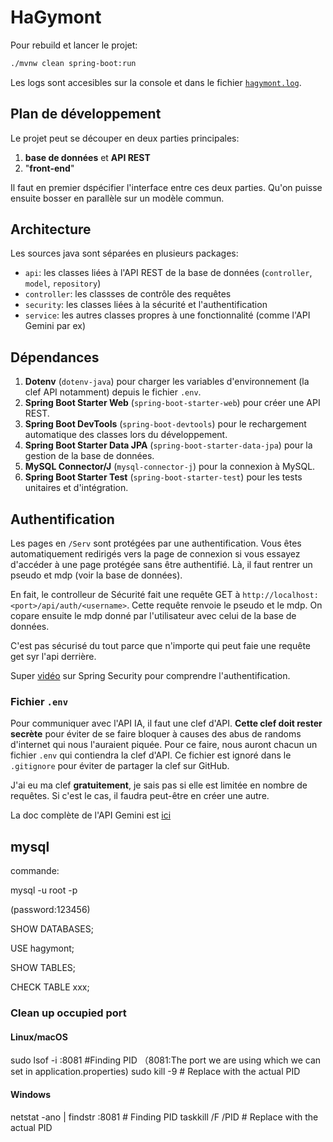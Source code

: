 # HaGymont

Pour rebuild et lancer le projet:

```bash
./mvnw clean spring-boot:run
```

Les logs sont accesibles sur la console et dans le fichier [`hagymont.log`](hagymont.log).

## Plan de développement

Le projet peut se découper en deux parties principales:

1. **base de données** et **API REST**
2. "**front-end**"

Il faut en premier dspécifier l'interface entre ces deux parties. Qu'on puisse ensuite bosser en parallèle sur un modèle commun.

## Architecture

Les sources java sont séparées en plusieurs packages:

- `api`: les classes liées à l'API REST de la base de données (`controller`, `model`, `repository`)
- `controller`: les classses de contrôle des requêtes
- `security`: les classes liées à la sécurité et l'authentification
- `service`: les autres classes propres à une fonctionnalité (comme l'API Gemini par ex)

## Dépendances

1. **Dotenv** (`dotenv-java`) pour charger les variables d'environnement (la clef API notamment) depuis le fichier `.env`.
2. **Spring Boot Starter Web** (`spring-boot-starter-web`) pour créer une API REST.
3. **Spring Boot DevTools** (`spring-boot-devtools`) pour le rechargement automatique des classes lors du développement.
4. **Spring Boot Starter Data JPA** (`spring-boot-starter-data-jpa`) pour la gestion de la base de données.
5. **MySQL Connector/J** (`mysql-connector-j`) pour la connexion à MySQL.
6. **Spring Boot Starter Test** (`spring-boot-starter-test`) pour les tests unitaires et d'intégration.

## Authentification

Les pages en `/Serv` sont protégées par une authentification. Vous êtes automatiquement redirigés vers la page de connexion si vous essayez d'accéder à une page protégée sans être authentifié. Là, il faut rentrer un pseudo et mdp (voir la base de données).

En fait, le controlleur de Sécurité fait une requête GET à `http://localhost:<port>/api/auth/<username>`. Cette requête renvoie le pseudo et le mdp. On copare ensuite le mdp donné par l'utilisateur avec celui de la base de données.

C'est pas sécurisé du tout parce que n'importe qui peut faie une requête get syr l'api derrière.

Super [vidéo](https://youtu.be/_GSHvvken2k?si=SRKGmpoO03O13oRm) sur Spring Security pour comprendre l'authentification.

### Fichier `.env`

Pour communiquer avec l'API IA, il faut une clef d'API. **Cette clef doit rester secrète** pour éviter de se faire bloquer à causes des abus de randoms d'internet qui nous l'auraient piquée. Pour ce faire, nous auront chacun un fichier `.env` qui contiendra la clef d'API. Ce fichier est ignoré dans le `.gitignore` pour éviter de partager la clef sur GitHub.

J'ai eu ma clef **gratuitement**, je sais pas si elle est limitée en nombre de requêtes. Si c'est le cas, il faudra peut-être en créer une autre.

La doc complète de l'API Gemini est [ici](https://aistudio.google.com/apikey)

## mysql

commande:

mysql -u root -p

(password:123456)

SHOW DATABASES;

USE hagymont;

SHOW TABLES;

CHECK TABLE xxx;

### Clean up occupied port

#### Linux/macOS

sudo lsof -i :8081        #Finding PID （8081:The port we are using which we can set in application.properties)
sudo kill -9 <PID><PID>                # Replace with the actual PID

#### Windows

netstat -ano | findstr :8081  # Finding PID
taskkill /F /PID <PID>        # Replace with the actual PID
